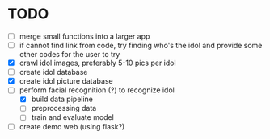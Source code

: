 # TODO
- [ ] merge small functions into a larger app
- [ ] if cannot find link from code, try finding who's the idol and provide some other codes for the user to try
- [x] crawl idol images, preferably 5-10 pics per idol
- [ ] create idol database
- [x] create idol picture database
- [ ] perform facial recognition (?) to recognize idol
    + [x] build data pipeline
    + [ ] preprocessing data
    + [ ] train and evaluate model
- [ ] create demo web (using flask?)
